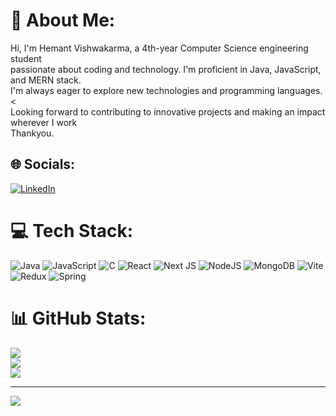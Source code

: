 # 💫 About Me:
Hi, I'm Hemant Vishwakarma, a 4th-year Computer Science engineering student <br>passionate about coding and technology. I'm proficient in Java, JavaScript, and  MERN stack.<br> I'm always eager to explore new technologies and programming languages. <<br>Looking forward to contributing to innovative projects and making an impact wherever I work<br>Thankyou.<br>


## 🌐 Socials:
[![LinkedIn](https://img.shields.io/badge/LinkedIn-%230077B5.svg?logo=linkedin&logoColor=white)](https://linkedin.com/in/https://www.linkedin.com/in/hemant-vishwakarma-/) 

# 💻 Tech Stack:
 ![Java](https://img.shields.io/badge/java-%23ED8B00.svg?style=for-the-badge&logo=openjdk&logoColor=white) ![JavaScript](https://img.shields.io/badge/javascript-%23323330.svg?style=for-the-badge&logo=javascript&logoColor=%23F7DF1E) ![C](https://img.shields.io/badge/c-%2300599C.svg?style=for-the-badge&logo=c&logoColor=white) ![React](https://img.shields.io/badge/react-%2320232a.svg?style=for-the-badge&logo=react&logoColor=%2361DAFB) ![Next JS](https://img.shields.io/badge/Next-black?style=for-the-badge&logo=next.js&logoColor=white) ![NodeJS](https://img.shields.io/badge/node.js-6DA55F?style=for-the-badge&logo=node.js&logoColor=white) ![MongoDB](https://img.shields.io/badge/MongoDB-%234ea94b.svg?style=for-the-badge&logo=mongodb&logoColor=white) ![Vite](https://img.shields.io/badge/vite-%23646CFF.svg?style=for-the-badge&logo=vite&logoColor=white)  ![Redux](https://img.shields.io/badge/redux-%23593d88.svg?style=for-the-badge&logo=redux&logoColor=white) ![Spring](https://img.shields.io/badge/spring-%236DB33F.svg?style=for-the-badge&logo=spring&logoColor=white) 
# 📊 GitHub Stats:
![](https://github-readme-stats.vercel.app/api?username=Hemant0912&theme=dark&hide_border=false&include_all_commits=false&count_private=false)<br/>
![](https://github-readme-streak-stats.herokuapp.com/?user=Hemant0912&theme=dark&hide_border=false)<br/>
![](https://github-readme-stats.vercel.app/api/top-langs/?username=Hemant0912&theme=dark&hide_border=false&include_all_commits=false&count_private=false&layout=compact)

---
[![](https://visitcount.itsvg.in/api?id=Hemant0912&icon=0&color=0)](https://visitcount.itsvg.in)

<!-- Proudly created with GPRM ( https://gprm.itsvg.in ) -->
